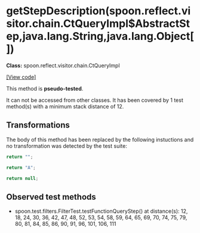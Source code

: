 # getStepDescription(spoon.reflect.visitor.chain.CtQueryImpl$AbstractStep,java.lang.String,java.lang.Object[])

**Class:** spoon.reflect.visitor.chain.CtQueryImpl

[[View code]](https://github.com/INRIA/spoon/blob/fd878bc71b73fc1da82356eaa6578f760c70f0de/src/main/java//spoon/reflect/visitor/chain/CtQueryImpl.java#L284)

This method is **pseudo-tested**.


It can not be accessed from other classes. 
It has been covered by 1 test method(s) with a minimum stack distance of 12.

## Transformations


The body of this method has been replaced by the following instuctions and no transformation was detected by the test suite:

```Java
return "";
```

```Java
return "A";
```

```Java
return null;
```





## Observed test methods

* spoon.test.filters.FilterTest.testFunctionQueryStep() at distance(s): 12, 18, 24, 30, 36, 42, 47, 48, 52, 53, 54, 58, 59, 64, 65, 69, 70, 74, 75, 79, 80, 81, 84, 85, 86, 90, 91, 96, 101, 106, 111

